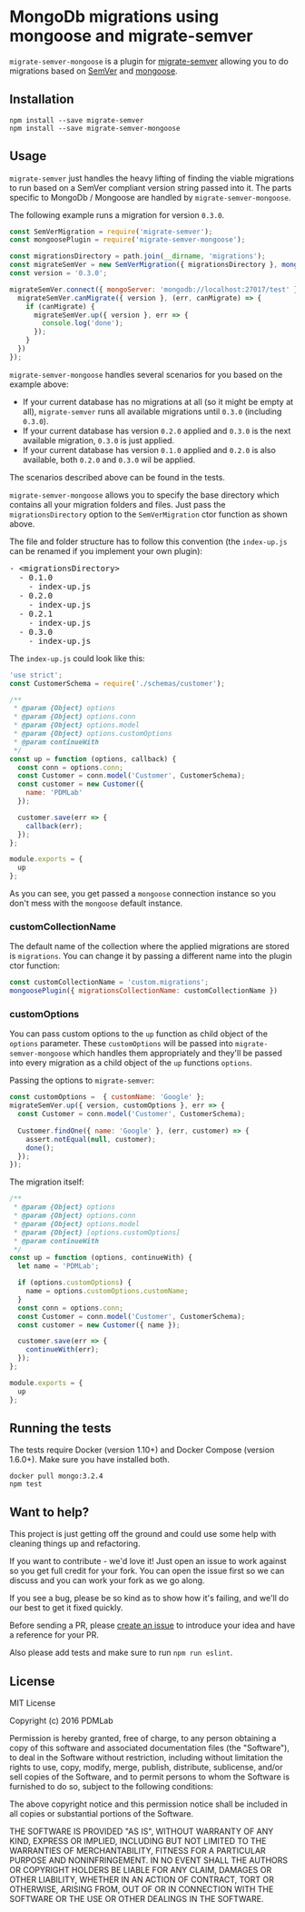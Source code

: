# MongoDb migrations using mongoose and migrate-semver

`migrate-semver-mongoose` is a plugin for [migrate-semver](https://github.com/PDMLab/migrate-semver) allowing you to do migrations based on [SemVer](http://semver.org/) and [mongoose](http://mongoosejs.com).

## Installation

```
npm install --save migrate-semver
npm install --save migrate-semver-mongoose
```

## Usage

`migrate-semver` just handles the heavy lifting of finding the viable migrations to run based on a SemVer compliant version string passed into it.
The parts specific to MongoDb / Mongoose are handled by `migrate-semver-mongoose`.

The following example runs a migration for version `0.3.0`.

```js
const SemVerMigration = require('migrate-semver');
const mongoosePlugin = require('migrate-semver-mongoose');

const migrationsDirectory = path.join(__dirname, 'migrations');
const migrateSemVer = new SemVerMigration({ migrationsDirectory }, mongoosePlugin());
const version = '0.3.0';

migrateSemVer.connect({ mongoServer: 'mongodb://localhost:27017/test' }, err => { 
  migrateSemVer.canMigrate({ version }, (err, canMigrate) => {
    if (canMigrate) {
      migrateSemVer.up({ version }, err => {
        console.log('done');
      });
    }
  })
});
```

`migrate-semver-mongoose` handles several scenarios for you based on the example above: 

* If your current database has no migrations at all (so it might be empty at all), `migrate-semver` runs all available migrations until `0.3.0` (including `0.3.0`).
* If your current database has version `0.2.0` applied and `0.3.0` is the next available migration, `0.3.0` is just applied.
* If your current database has version `0.1.0` applied and `0.2.0` is also available, both `0.2.0` and `0.3.0` wil be applied.

The scenarios described above can be found in the tests.

`migrate-semver-mongoose` allows you to specify the base directory which contains all your migration folders and files.
Just pass the `migrationsDirectory` option to the `SemVerMigration` ctor function as shown above.

The file and folder structure has to follow this convention (the `index-up.js` can be renamed if you implement your own plugin):

<pre>
- &lt;migrationsDirectory>    
  - 0.1.0
    - index-up.js
  - 0.2.0
    - index-up.js
  - 0.2.1
    - index-up.js
  - 0.3.0 
    - index-up.js
</pre>

The `index-up.js` could look like this:

```js
'use strict';
const CustomerSchema = require('./schemas/customer');

/**
 * @param {Object} options
 * @param {Object} options.conn
 * @param {Object} options.model
 * @param {Object} options.customOptions
 * @param continueWith
 */
const up = function (options, callback) {
  const conn = options.conn;
  const Customer = conn.model('Customer', CustomerSchema);
  const customer = new Customer({
    name: 'PDMLab'
  });

  customer.save(err => {
    callback(err);
  });
};

module.exports = {
  up
};
```

As you can see, you get passed a `mongoose` connection instance so you don't mess with the `mongoose` default instance.

### customCollectionName

The default name of the collection where the applied migrations are stored is `migrations`. You can change it by passing a different name into the plugin ctor function:

```js
const customCollectionName = 'custom.migrations';
mongoosePlugin({ migrationsCollectionName: customCollectionName })
```

### customOptions

You can pass custom options to the `up` function as child object of the `options` parameter.
These `customOptions` will be passed into `migrate-semver-mongoose` which handles them appropriately and they'll be passed into every migration as a child object of the `up` functions `options`.

Passing the options to `migrate-semver`:
 
```js
const customOptions =  { customName: 'Google' };
migrateSemVer.up({ version, customOptions }, err => {
  const Customer = conn.model('Customer', CustomerSchema);
  
  Customer.findOne({ name: 'Google' }, (err, customer) => { 
    assert.notEqual(null, customer);
    done();
  });
});
```

The migration itself:

```js
/**
 * @param {Object} options
 * @param {Object} options.conn
 * @param {Object} options.model
 * @param {Object} [options.customOptions]
 * @param continueWith
 */
const up = function (options, continueWith) {
  let name = 'PDMLab';

  if (options.customOptions) {
    name = options.customOptions.customName;
  }
  const conn = options.conn;
  const Customer = conn.model('Customer', CustomerSchema);
  const customer = new Customer({ name });

  customer.save(err => {
    continueWith(err);
  });
};

module.exports = {
  up
};
```
 
## Running the tests

The tests require Docker (version 1.10+) and Docker Compose (version 1.6.0+). Make sure you have installed both.

```
docker pull mongo:3.2.4
npm test
```

## Want to help?

This project is just getting off the ground and could use some help with cleaning things up and refactoring.

If you want to contribute - we'd love it! Just open an issue to work against so you get full credit for your fork. You can open the issue first so we can discuss and you can work your fork as we go along.

If you see a bug, please be so kind as to show how it's failing, and we'll do our best to get it fixed quickly.

Before sending a PR, please [create an issue](https://github.com/PDMLab/migrate-semver-mongoose/issues/new) to introduce your idea and have a reference for your PR.

Also please add tests and make sure to run `npm run eslint`.

## License

MIT License

Copyright (c) 2016 PDMLab

Permission is hereby granted, free of charge, to any person obtaining a copy
of this software and associated documentation files (the "Software"), to deal
in the Software without restriction, including without limitation the rights
to use, copy, modify, merge, publish, distribute, sublicense, and/or sell
copies of the Software, and to permit persons to whom the Software is
furnished to do so, subject to the following conditions:

The above copyright notice and this permission notice shall be included in all
copies or substantial portions of the Software.

THE SOFTWARE IS PROVIDED "AS IS", WITHOUT WARRANTY OF ANY KIND, EXPRESS OR
IMPLIED, INCLUDING BUT NOT LIMITED TO THE WARRANTIES OF MERCHANTABILITY,
FITNESS FOR A PARTICULAR PURPOSE AND NONINFRINGEMENT. IN NO EVENT SHALL THE
AUTHORS OR COPYRIGHT HOLDERS BE LIABLE FOR ANY CLAIM, DAMAGES OR OTHER
LIABILITY, WHETHER IN AN ACTION OF CONTRACT, TORT OR OTHERWISE, ARISING FROM,
OUT OF OR IN CONNECTION WITH THE SOFTWARE OR THE USE OR OTHER DEALINGS IN THE
SOFTWARE.